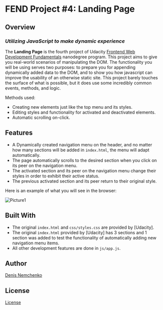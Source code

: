 # FEND Project #4: Landing Page
## Overview
### _Utilizing JavaScript to make dynamic experience_

The **Landing Page** is the fourth project of Udacity [Frontend Web Development Fundamentals](https://emc.udacity.com/c/oneten-scholarship/catalog/Ps0S9U5suW8IHily/i/nd/nd0011-oneten-p1) nanodegree program. 
This project aims to give you real-world scenarios of manipulating the DOM. The functionality you will be using serves two purposes: to prepare you for appending dynamically added data to the DOM, and to show you how javascript can improve the usability of an otherwise static site. This project barely touches the surface of what is possible, but it does use some incredibly common events, methods, and logic.

Methods used:
- Creating new elements just like the top menu and its styles.
- Editing styles and functionality for activated and deactivated elements.
- Automatic scrolling on-click.

## Features

- A Dynamically created navigation menu on the header, and no matter how many sections will be added in `index.html`, the menu will adapt automatically.
- The page automatically scrolls to the desired section when you click on its peer on the navigation menu.
- The activated section and its peer on the navigation menu change their styles in order to exhibit their active status.
- The previous activated section and its peer return to their original style.

Here is an example of what you will see in the browser:

![Picture1](https://github.com/user-attachments/assets/53327111-c034-4093-8a7c-bb2971ebb736)

## Built With

- The original `index.html` and `css/styles.css` are provided by [Udacity].
- The original `index.html` provided by [Udacity] has 3 sections and 1 section was added to test the functionality of automatically adding new navigation menu items.
- All other development features are done in `js/app.js`.

## Author
[Denis Nemchenko](https://github.com/DeNemchenko)

## License

[License](LICENSE.txt)
